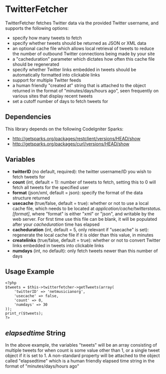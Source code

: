 TwitterFetcher
==============

TwitterFetcher fetches Twitter data via the provided Twitter username, and supports the following options:

- specify how many tweets to fetch
- specify whether tweets should be returned as JSON or XML data
- an optional cache file which allows local retrieval of tweets to reduce the number of outbound Twitter connections being made by your site
- a "cacheduration" parameter which dictates how often this cache file should be regenerated
- specify whether Twitter links embedded in tweets should be automatically formatted into clickable links
- support for multiple Twitter feeds
- a human friendly "created at" string that is attached to the object returned in the format of "minutes/days/hours ago", seen frequently on various sites that display recent tweets
- set a cutoff number of days to fetch tweets for

Dependencies
------------

This library depends on the following CodeIgniter Sparks:

- http://getsparks.org/packages/restclient/versions/HEAD/show
- http://getsparks.org/packages/curl/versions/HEAD/show


Variables
---------

- **twitterID** (no default, required): the twitter username/ID you wish to fetch tweets for
- **count** (int, default = 1): number of tweets to fetch, setting this to 0 will fetch all tweets for the specified user
- **format** (json/xml, default = json): specify the format of the data structure returned
- **usecache** (true/false, default = true): whether or not to use a local cache file, which needs to be located at *application/cache/twitterstatus.[format]*, where "format" is either "xml" or "json", and writable by the web server. For first time use this file can be blank, it will be populated after your *cacheduration* time has elapsed
- **cacheduration** (int, default = 5, only relevant if "usecache" is set): regenerate the local cache file if it is older than this value, in minutes
- **createlinks** (true/false, default = true): whether or not to convert Twitter links embedded in tweets into clickable links
- **numdays** (int, no default): only fetch tweets newer than this number of days

Usage Example
-------------

	<?php
	$tweets = $this->twitterfetcher->getTweets(array(
		'twitterID' => 'netmusicianorg',
		'usecache' => false,
		'count' => 0,
		'numdays' => 30
	));
	print_r($tweets);
	?>

*elapsedtime* String
--------------------

In the above example, the variables "tweets" will be an array consisting of multiple tweets for when count is some value other than 1, or a single tweet object if it is set to 1. A non-standard property will be attached to the object called "elapsedtime" which is a human friendly elapsed time string in the format of "minutes/days/hours ago"
